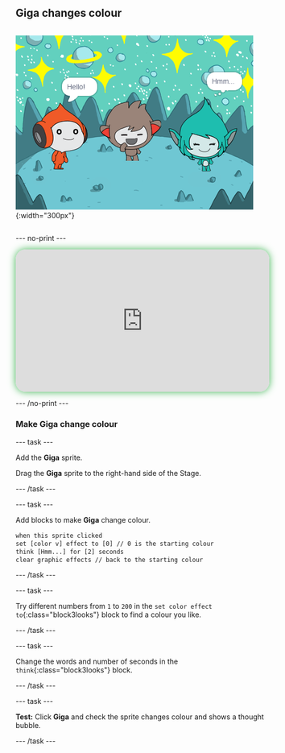 ## Giga changes colour

<div style="display: flex; flex-wrap: wrap">
<div style="flex-basis: 200px; flex-grow: 1; margin-right: 15px;">

</div>
<div>

![The Giga sprite thinking, "Hmm...".](images/giga-step2.png){:width="300px"}

</div>
</div>

--- no-print ---

<div style="position: relative; width: 100%; aspect-ratio: 16 / 9; border-radius: 20px; box-shadow: 0 0 15px #3fb654; overflow: hidden;">
<iframe
    src="https://www.youtube.com/embed/_LvVMQjOfmY?rel=0&cc_load_policy=1"
    style="position: absolute; inset: 0; width: 100%; height: 100%; border: none;"
    allowfullscreen>
</iframe>
</div>

--- /no-print ---

### Make Giga change colour

--- task ---

Add the **Giga** sprite. 

Drag the **Giga** sprite to the right-hand side of the Stage.

--- /task ---

--- task ---

Add blocks to make **Giga** change colour. 

```blocks3
when this sprite clicked
set [color v] effect to [0] // 0 is the starting colour
think [Hmm...] for [2] seconds 
clear graphic effects // back to the starting colour
```

--- /task ---

--- task ---

Try different numbers from `1` to `200` in the `set color effect to`{:class="block3looks"} block to find a colour you like. 

--- /task ---

--- task ---

Change the words and number of seconds in the `think`{:class="block3looks"} block.

--- /task ---

--- task ---

**Test:** Click **Giga** and check the sprite changes colour and shows a thought bubble.

--- /task ---